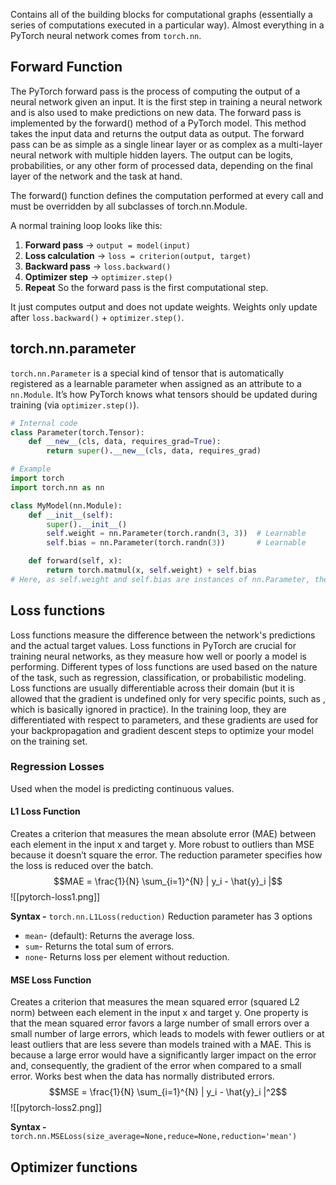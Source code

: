 Contains all of the building blocks for computational graphs (essentially a series of computations executed in a particular way). Almost everything in a PyTorch neural network comes from `torch.nn`. 
## Forward Function

The PyTorch forward pass is the process of computing the output of a neural network given an input. It is the first step in training a neural network and is also used to make predictions on new data. The forward pass is implemented by the forward() method of a PyTorch model. This method takes the input data and returns the output data as output. The forward pass can be as simple as a single linear layer or as complex as a multi-layer neural network with multiple hidden layers. The output can be logits, probabilities, or any other form of processed data, depending on the final layer of the network and the task at hand.

The forward() function defines the computation performed at every call and must be overridden by all subclasses of torch.nn.Module.

A normal training loop looks like this:
1. **Forward pass** → `output = model(input)`
2. **Loss calculation** → `loss = criterion(output, target)`
3. **Backward pass** → `loss.backward()`
4. **Optimizer step** → `optimizer.step()`
5. **Repeat**
So the forward pass is the first computational step.

It just computes output and does not update weights. Weights only update after `loss.backward()` + `optimizer.step()`.

## torch.nn.parameter
`torch.nn.Parameter` is a special kind of tensor that is automatically registered as a learnable parameter when assigned as an attribute to a `nn.Module`. It’s how PyTorch knows what tensors should be updated during training (via `optimizer.step()`). 

```python
# Internal code
class Parameter(torch.Tensor):
    def __new__(cls, data, requires_grad=True):
        return super().__new__(cls, data, requires_grad)

# Example
import torch
import torch.nn as nn

class MyModel(nn.Module):
    def __init__(self):
        super().__init__()
        self.weight = nn.Parameter(torch.randn(3, 3))  # Learnable
        self.bias = nn.Parameter(torch.randn(3))       # Learnable

    def forward(self, x):
        return torch.matmul(x, self.weight) + self.bias
# Here, as self.weight and self.bias are instances of nn.Parameter, they are automatically added to the model’s .parameters().
```


## Loss functions
Loss functions measure the difference between the network's predictions and the actual target values. Loss functions in PyTorch are crucial for training neural networks, as they measure how well or poorly a model is performing. Different types of loss functions are used based on the nature of the task, such as regression, classification, or probabilistic modeling.  Loss functions are usually differentiable across their domain (but it is allowed that the gradient is undefined only for very specific points, such as , which is basically ignored in practice). In the training loop, they are differentiated with respect to parameters, and these gradients are used for your backpropagation and gradient descent steps to optimize your model on the training set.

### Regression Losses
Used when the model is predicting continuous values.
#### L1 Loss Function
Creates a criterion that measures the mean absolute error (MAE) between each element in the input x and target y. More robust to outliers than MSE because it doesn’t square the error. The reduction parameter specifies how the loss is reduced over the batch. $$MAE = \frac{1}{N} \sum_{i=1}^{N} | y_i - \hat{y}_i |$$
![[pytorch-loss1.png]]

**Syntax -** `torch.nn.L1Loss(reduction)`
Reduction parameter has 3 options 
- `mean`- (default): Returns the average loss.
- `sum`- Returns the total sum of errors.
- `none`- Returns loss per element without reduction.
  
#### MSE Loss Function
Creates a criterion that measures the mean squared error (squared L2 norm) between each element in the input x and target y. One property is that the mean squared error favors a large number of small errors over a small number of large errors, which leads to models with fewer outliers or at least outliers that are less severe than models trained with a MAE. This is because a large error would have a significantly larger impact on the error and, consequently, the gradient of the error when compared to a small error. Works best when the data has normally distributed errors. $$MSE = \frac{1}{N} \sum_{i=1}^{N} | y_i - \hat{y}_i |^2$$
![[pytorch-loss2.png]]

**Syntax -** `torch.nn.MSELoss(size_average=None,reduce=None,reduction='mean')`

## Optimizer functions

